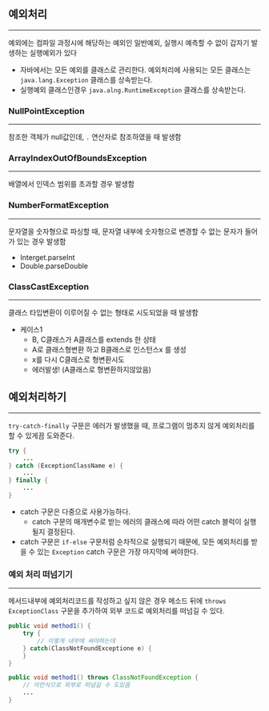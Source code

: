 ## 예외처리

---

예외에는 컴파일 과정시에 해당하는 예외인 일반예외, 실행시 예측할 수 없이 갑자기 발생하는 실행예외가 있다

- 자바에서는 모든 예외를 클래스로 관리한다. 예외처리에 사용되는 모든 클래스는 `java.lang.Exception`  클래스를 상속받는다.
- 실행예외 클래스인경우 `java.alng.RuntimeException` 클래스를 상속받는다.

### NullPointException

---

참조한 객체가 null값인데, `.` 연산자로 참조하였을 때 발생함

### ArrayIndexOutOfBoundsException

---

배열에서 인덱스 범위를 초과할 경우 발생함

### NumberFormatException

---

문자열을 숫자형으로 파싱할 때, 문자열 내부에 숫자형으로 변경할 수 없는 문자가 들어가 있는 경우 발생함

- Interget.parseInt
- Double.parseDouble

### ClassCastException

---

클래스 타입변환이 이루어질 수 없는 형태로 시도되었을 때 발생함

- 케이스1
    - B, C클래스가 A클래스를 extends 한 상태
    - A로 클래스형변환 하고 B클래스로 인스턴스x 를 생성
    - x를 다시 C클래스로 형변환시도
    - 에러발생! (A클래스로 형변환하지않았음)

## 예외처리하기

---

`try-catch-finally`  구문은 에러가 발생했을 때, 프로그램이 멈추지 않게 예외처리를 할 수 있게끔 도와준다.

```java
try {
	...
} catch (ExceptionClassName e) {
	...
} finally {
	...
}
```

- catch 구문은 다중으로 사용가능하다.
    - catch 구문의 매개변수로 받는 에러의  클래스에 따라 어떤 catch 블럭이 실행될지 결정된다.
- catch 구문은 `if-else` 구문처럼 순차적으로 실행되기 때문에, 모든 예외처리를 받을 수 있는 `Exception` catch 구문은 가장 마지막에 써야한다.

### 예외 처리 떠넘기기

---

메서드내부에 예외처리코드를 작성하고 싶지 않은 경우 메소드 뒤에 `throws ExceptionClass` 구문을 추가하여 외부 코드로 예외처리를 떠넘길 수 있다.



```java
public void method1() {
	try {
		// 이렇게 내부에 써야하는데
	} catch(ClassNotFoundExceptione e) {
	}
}

public void method1() throws ClassNotFoundException {
	// 이런식으로 외부로 떠넘길 수 도있음
	...
}
```
